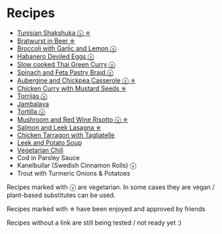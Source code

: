 # Recipes

-   [Tunisian Shakshuka ⓥ ✯](https://jlambdev.github.io/docs/shakshuka)
-   [Bratwurst in Beer ✯](https://jlambdev.github.io/docs/beerbratwurst)
-   [Broccoli with Garlic and Lemon ⓥ](https://jlambdev.github.io/docs/broccoligarliclemon)
-   [Habanero Deviled Eggs ⓥ](https://jlambdev.github.io/docs/deviledeggs)
-   [Slow cooked Thai Green Curry ⓥ](https://jlambdev.github.io/docs/thaigreencurry)
-   [Spinach and Feta Pastry Braid ⓥ](https://jlambdev.github.io/docs/spinachcheesebraid)
-   [Aubergine and Chickpea Casserole ⓥ ✯](https://jlambdev.github.io/docs/auberginecasserole)
-   [Chicken Curry with Mustard Seeds ✯](https://jlambdev.github.io/docs/chickencurry)
-   [Torrijas ⓥ](https://jlambdev.github.io/docs/torrijas)
-   [Jambalaya](https://jlambdev.github.io/docs/jambalaya)
-   [Tortilla ⓥ](https://jlambdev.github.io/docs/tortilla)
-   [Mushroom and Red Wine Risotto ⓥ ✯](https://jlambdev.github.io/docs/risotto)
-   [Salmon and Leek Lasagna ✯](https://jlambdev.github.io/docs/salmonleeklasagna)
-   [Chicken Tarragon with Tagliatelle](https://jlambdev.github.io/docs/chickentarragon)
-   [Leek and Potato Soup](https://onlyrecipe.app/?url=https://veggiedesserts.com/potato-leek-soup/)
-   [Vegetarian Chili](https://onlyrecipe.app/?url=https://cookieandkate.com/vegetarian-chili-recipe/)
-   Cod in Parsley Sauce
-   Kanelbullar (Swedish Cinnamon Rolls) ⓥ
-   Trout with Turmeric Onions & Potatoes

Recipes marked with ⓥ are vegetarian. In some cases they are vegan / plant-based substitutes can be used.

Recipes marked with ✯ have been enjoyed and approved by friends

Recipes without a link are still being tested / not ready yet :)

